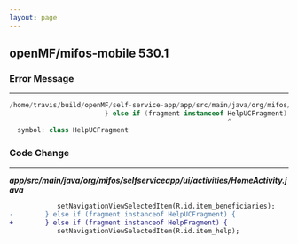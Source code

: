 ```yaml
---
layout: page
---
```

## openMF/mifos-mobile 530.1

### Error Message

---------------------

```java
/home/travis/build/openMF/self-service-app/app/src/main/java/org/mifos/selfserviceapp/ui/activities/HomeActivity.java:314: error: cannot find symbol
                        } else if (fragment instanceof HelpUCFragment) {
                                                       ^
  symbol: class HelpUCFragment
```

### Code Change

---------------------

***app/src/main/java/org/mifos/selfserviceapp/ui/activities/HomeActivity.java***

```diff
            setNavigationViewSelectedItem(R.id.item_beneficiaries);
-        } else if (fragment instanceof HelpUCFragment) {
+        } else if (fragment instanceof HelpFragment) {
            setNavigationViewSelectedItem(R.id.item_help);
```
